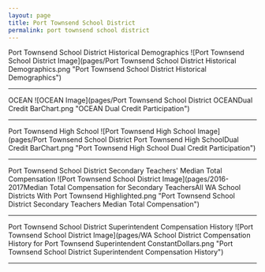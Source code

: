 ```yaml
---
layout: page
title: Port Townsend School District
permalink: port townsend school district
---
```



Port Townsend School District Historical Demographics
![Port Townsend School District Image](pages/Port Townsend School District Historical Demographics.png "Port Townsend School District Historical Demographics")

___

OCEAN
![OCEAN Image](pages/Port Townsend School District OCEANDual Credit BarChart.png "OCEAN Dual Credit Participation")

___

Port Townsend High School
![Port Townsend High School Image](pages/Port Townsend School District Port Townsend High SchoolDual Credit BarChart.png "Port Townsend High School Dual Credit Participation")

___

Port Townsend School District Secondary Teachers' Median Total Compensation
![Port Townsend School District Image](pages/2016-2017Median Total Compensation for Secondary TeachersAll WA School Districts With Port Townsend Highlighted.png "Port Townsend School District Secondary Teachers Median Total Compensation")

___

Port Townsend School District Superintendent Compensation History
![Port Townsend School District Image](pages/WA School District Compensation History for Port Townsend Superintendent ConstantDollars.png "Port Townsend School District Superintendent Compensation History")

___

